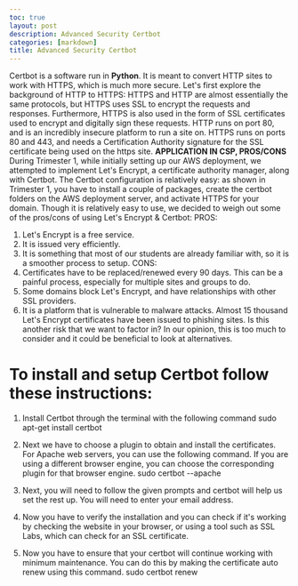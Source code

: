 ```yaml
---
toc: true
layout: post
description: Advanced Security Certbot
categories: [markdown]
title: Advanced Security Certbot
---
```


Certbot is a software run in **Python**. It is meant to convert HTTP sites to work with HTTPS, which is much more secure.
Let's first explore the background of HTTP to HTTPS:
HTTPS and HTTP are almost essentially the same protocols, but HTTPS uses SSL to encrypt the requests and responses.
Furthermore, HTTPS is also used in the form of SSL certificates used to encrypt and digitally sign these requests.
HTTP runs on port 80, and is an incredibly insecure platform to run a site on. HTTPS runs on ports 80 and 443, and needs a Certification Authority signature for the SSL certificate being used on the https site.
**APPLICATION IN CSP, PROS/CONS**
During Trimester 1, while initially setting up our AWS deployment, we attempted to implement Let's Encrypt, a certificate authority manager, along with Certbot.
The Certbot configuration is relatively easy: as shown in Trimester 1, you have to install a couple of packages, create the certbot folders on the AWS deployment server, and activate HTTPS for your domain.
Though it is relatively easy to use, we decided to weigh out some of the pros/cons of using Let's Encrypt & Certbot:
PROS:
1. Let's Encrypt is a free service.
2. It is issued very efficiently.
3. It is something that most of our students are already familiar with, so it is a smoother process to setup.
CONS:
1. Certificates have to be replaced/renewed every 90 days. This can be a painful process, especially for multiple sites and groups to do.
2. Some domains block Let's Encrypt, and have relationships with other SSL providers.
3. It is a platform that is vulnerable to malware attacks. Almost 15 thousand Let's Encrypt certificates have been issued to phishing sites. Is this another risk that we want to factor in? In our opinion, this is too much to consider and it could be beneficial to look at alternatives.

# To install and setup Certbot follow these instructions:

1. Install Certbot through the terminal with the following command
sudo apt-get install certbot

2. Next we have to choose a plugin to obtain and install the certificates. For Apache web servers, you can use the following command. If you are using a different browser engine, you can choose the corresponding plugin for that browser engine.
sudo certbot --apache

3. Next, you will need to follow the given prompts and certbot will help us set the rest up. You will need to enter your email address.

4. Now you have to verify the installation and you can check if it's working by checking the website in your browser, or using a tool such as SSL Labs, which can check for an SSL certificate.

5. Now you have to ensure that your certbot will continue working with minimum maintenance. You can do this by making the certificate auto renew using this command.
sudo certbot renew






